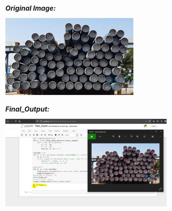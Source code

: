 
## ***_Original Image:_***

<img src="https://github.com/Godson-Thomas/Detecting_and_Counting_Pipes/blob/master/Task_3_Pipe_Counting.jpeg" width="400"><br>



## ***_Final_Output:_***

<img src="https://github.com/Godson-Thomas/Detecting_and_Counting_Pipes/blob/master/Results_Images/Final_Output_count.JPG" width="900">
